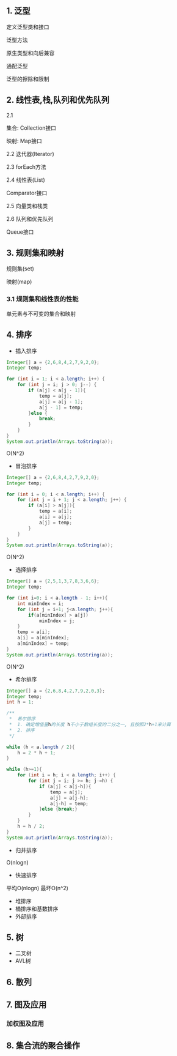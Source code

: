 ## 1. 泛型

定义泛型类和接口

泛型方法

原生类型和向后兼容

通配泛型

泛型的擦除和限制


## 2. 线性表,栈,队列和优先队列

2.1 

集合: Collection接口

映射: Map接口

2.2 迭代器(Iterator)

2.3 forEach方法

2.4 线性表(List)

Comparator接口

2.5 向量类和栈类

2.6 队列和优先队列

Queue接口


## 3. 规则集和映射

规则集(set)

映射(map)

### 3.1 规则集和线性表的性能

单元素与不可变的集合和映射


## 4. 排序
- 插入排序
```java
Integer[] a = {2,6,8,4,2,7,9,2,0};
Integer temp;

for (int i = 1; i < a.length; i++) {
    for (int j = i; j > 0; j--) {
        if (a[j] < a[j - 1]){
            temp = a[j];
            a[j] = a[j - 1];
            a[j - 1] = temp;
        }else {
            break;
        }
    }
}
System.out.println(Arrays.toString(a));

```


O(N^2)


- 冒泡排序
```java
Integer[] a = {2,6,8,4,2,7,9,2,0};
Integer temp;

for (int i = 0; i < a.length; i++) {
    for (int j = i + 1; j < a.length; j++) {
        if (a[i] > a[j]){
            temp = a[i];
            a[i] = a[j];
            a[j] = temp;
        }
    }
}
System.out.println(Arrays.toString(a));

```


O(N^2)


- 选择排序
```java
Integer[] a = {2,5,1,3,7,8,3,6,6};
Integer temp;

for (int i=0; i < a.length - 1; i++){
    int minIndex = i;
    for (int j = i+1; j<a.length; j++){
        if(a[minIndex] > a[j])
            minIndex = j;
    }
    temp = a[i];
    a[i] = a[minIndex];
    a[minIndex] = temp;
}
System.out.println(Arrays.toString(a));
```

O(N^2)


- 希尔排序
```java
Integer[] a = {2,6,8,4,2,7,9,2,0,3};
Integer temp;
int h = 1;

/**
 *  希尔排序
 *  1. 确定增值量h的长度 h不小于数组长度的二分之一, 且按照2*h+1来计算
 *  2. 排序
 */

while (h < a.length / 2){
    h = 2 * h + 1;
}

while (h>=1){
    for (int i = h; i < a.length; i++) {
        for (int j = i; j >= h; j-=h) {
            if (a[j] < a[j-h]){
                temp = a[j];
                a[j] = a[j-h];
                a[j-h] = temp;
            }else {break;}
        }
    }
    h = h / 2;
}
System.out.println(Arrays.toString(a));

```



- 归并排序

O(nlogn)


- 快速排序

平均O(nlogn)
最坏O(n^2)

- 堆排序
- 桶排序和基数排序
- 外部排序


## 5. 树
- 二叉树
- AVL树


## 6. 散列


## 7. 图及应用

### 加权图及应用

## 8. 集合流的聚合操作
